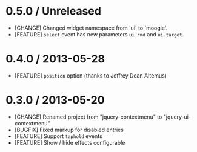 # 0.5.0 / Unreleased

* [CHANGE] Changed widget namespace from 'ui' to 'moogle'.
* [FEATURE] `select` event has new parameters `ui.cmd` and `ui.target`.

# 0.4.0 / 2013-05-28

* [FEATURE] `position` option (thanks to Jeffrey Dean Altemus)

# 0.3.0 / 2013-05-20

* [CHANGE] Renamed project from "jquery-contextmenu" to "jquery-ui-contextmenu"
* [BUGFIX] Fixed markup for disabled entries
* [FEATURE] Support `taphold` events
* [FEATURE] Show / hide effects configurable
